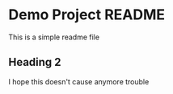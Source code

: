 # Demo Project README

This is a simple readme file

## Heading 2

I hope this doesn't cause anymore trouble
